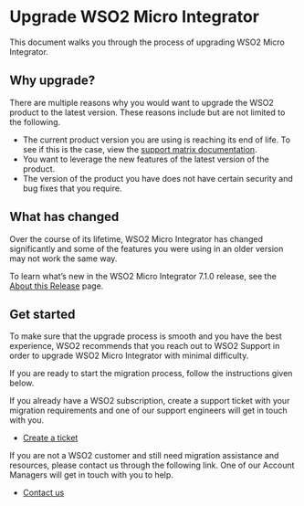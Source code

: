 # Upgrade WSO2 Micro Integrator

This document walks you through the process of upgrading WSO2 Micro Integrator.

## Why upgrade?

There are multiple reasons why you would want to upgrade the WSO2 product to the latest version. These reasons include but are not limited to the following.

- The current product version you are using is reaching its end of life. To see if this is the case, view the [support matrix documentation](https://wso2.com/products/support-matrix/).
- You want to leverage the new features of the latest version of the product.
- The version of the product you have does not have certain security and bug fixes that you require.

## What has changed

Over the course of its lifetime, WSO2 Micro Integrator has changed significantly and some of the features you were using in an older version may not work the same way.

To learn what’s new in the WSO2 Micro Integrator 7.1.0 release, see the [About this Release](../../overview/about-this-release-7.1.0/) page.

## Get started

To make sure that the upgrade process is smooth and you have the best experience, WSO2 recommends that you reach out to WSO2 Support in order to upgrade WSO2 Micro Integrator with minimal difficulty.

If you are ready to start the migration process, follow the instructions given below.

If you already have a WSO2 subscription, create a support ticket with your migration requirements and one of our support engineers will get in touch with you.

- [Create a ticket](https://support.wso2.com/support)

If you are not a WSO2 customer and still need migration assistance and resources, please contact us through the following link. One of our Account Managers will get in touch with you to help.

- [Contact us](https://wso2.com/contact/?ref=migrationsupport)